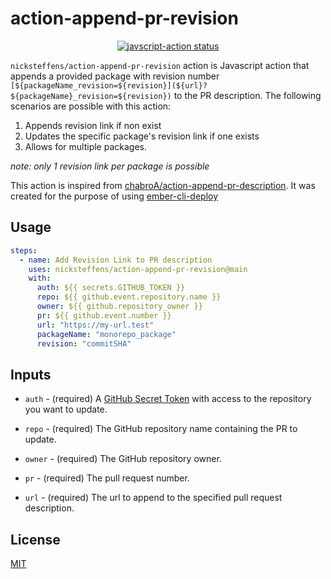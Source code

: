 # action-append-pr-revision
<p align="center">
  <a href="https://github.com/nicksteffens/action-append-deployed-revision-link/actions"><img alt="javscript-action status" src="https://github.com/nicksteffens/action-append-deployed-revision-link/workflows/units-test/badge.svg"></a>
</p>

`nicksteffens/action-append-pr-revision` action is Javascript action that appends a provided package with revision number `[${packageName_revision=${revision}](${url}?${packageName}_revision=${revision})` to the PR description. The following scenarios are possible with this action:
1. Appends revision link if non exist
2. Updates the specific package's revision link if one exists
3. Allows for multiple packages.

*note: only 1 revision link per package is possible*

This action is inspired from [chabroA/action-append-pr-description](https://github.com/chabroA/action-append-pr-description). It was created for the purpose of using [ember-cli-deploy](http://ember-cli-deploy.com)
## Usage

```yaml
steps:
  - name: Add Revision Link to PR description
    uses: nicksteffens/action-append-pr-revision@main
    with:
      auth: ${{ secrets.GITHUB_TOKEN }}
      repo: ${{ github.event.repository.name }}
      owner: ${{ github.repository_owner }}
      pr: ${{ github.event.number }}
      url: "https://my-url.test"
      packageName: "monorepo_package"
      revision: "commitSHA"
```

## Inputs

- `auth` - (required) A [GitHub Secret Token](https://docs.github.com/en/actions/reference/authentication-in-a-workflow) with access to the repository you want to update.

- `repo` - (required) The GitHub repository name containing the PR to update.

- `owner` - (required) The GitHub repository owner.

- `pr` - (required) The pull request number.

- `url` - (required) The url to append to the specified pull request description.

## License

[MIT](./dist/LICENSE.md)
